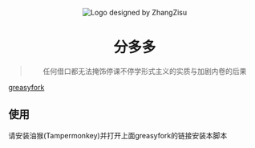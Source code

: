 <div align="center">

![Logo designed by ZhangZisu](https://i.loli.net/2020/02/27/C1A5PGZfKB7gJ4Q.png)

# 分多多
> 任何借口都无法掩饰停课不停学形式主义的实质与加剧内卷的后果

</div>

[greasyfork](https://greasyfork.org/zh-CN/scripts/396937-fenduoduo/admin)

## 使用
请安装油猴(Tampermonkey)并打开上面greasyfork的链接安装本脚本
